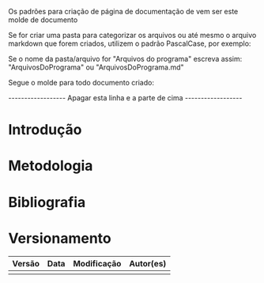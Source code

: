Os padrões para criação de página de documentação de vem ser este molde de documento

Se for criar uma pasta para categorizar os arquivos ou até mesmo o arquivo markdown que forem criados, utilizem o padrão PascalCase, por exemplo:

Se o nome da pasta/arquivo for "Arquivos do programa" escreva assim: "ArquivosDoPrograma" ou "ArquivosDoPrograma.md"

Segue o molde para todo documento criado:

------------------ Apagar esta linha e a parte de cima ------------------

# Introdução

# Metodologia

# Bibliografia

# Versionamento

Versão | Data | Modificação | Autor(es)
|--|--|--|--|
|||||